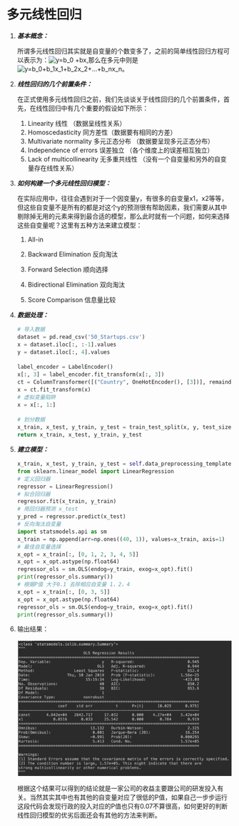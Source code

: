 # 多元线性回归



1. ***基本概念：***

    所谓多元线性回归其实就是自变量的个数变多了，之前的简单线性回归方程可以表示为：![y=b_0 +bx](https://math.jianshu.com/math?formula=y%3Db_0%20%2Bbx),那么在多元中则是![y=b_0+b_1x_1+b_2x_2+...+b_nx_n](https://math.jianshu.com/math?formula=y%3Db_0%2Bb_1x_1%2Bb_2x_2%2B...%2Bb_nx_n)。

2. ***线性回归的几个前置条件：***

    在正式使用多元线性回归之前，我们先谈谈关于线性回归的几个前置条件，首先，在线性回归中有几个重要的假设如下所示：

    1. Linearity 线性 （数据呈线性关系）
    2. Homoscedasticity 同方差性（数据要有相同的方差）
    3. Multivariate normality 多元正态分布 （数据要呈现多元正态分布）
    4. Independence of errors 误差独立 （各个维度上的误差相互独立）
    5. Lack of multicollinearity 无多重共线性 （没有一个自变量和另外的自变量存在线性关系）

3. ***如何构建一个多元线性回归模型：***

    在实际应用中，往往会遇到对于一个因变量y，有很多的自变量x1，x2等等，但这些自变量不是所有的都是对这个y的预测很有帮助因素，我们需要从其中剔除掉无用的元素来得到最合适的模型，那么此时就有一个问题，如何来选择这些自变量呢？这里有五种方法来建立模型：

    1. All-in 

    2. Backward Elimination 反向淘汰

    3. Forward Selection 顺向选择

    4. Bidirectional Elimination 双向淘汰

    5. Score Comparison 信息量比较

4. ***数据处理：***

    ```python
    # 导入数据
    dataset = pd.read_csv('50_Startups.csv')
    x = dataset.iloc[:, :-1].values
    y = dataset.iloc[:, 4].values
    
    label_encoder = LabelEncoder()
    x[:, 3] = label_encoder.fit_transform(x[:, 3])
    ct = ColumnTransformer([("Country", OneHotEncoder(), [3])], remainder='passthrough')
    x = ct.fit_transform(x)
    # 虚拟变量陷阱
    x = x[:, 1:]
    
    # 划分数据
    x_train, x_test, y_train, y_test = train_test_split(x, y, test_size=0.2, random_state=0)
    return x_train, x_test, y_train, y_test
    ```

5. ***建立模型：***

    ```python
    x_train, x_test, y_train, y_test = self.data_preprocessing_template()
    from sklearn.linear_model import LinearRegression
    # 定义回归器
    regressor = LinearRegression()
    # 拟合回归器
    regressor.fit(x_train, y_train)
    # 用回归器预测 x_test
    y_pred = regressor.predict(x_test)
    # 反向淘汰自变量
    import statsmodels.api as sm
    x_train = np.append(arr=np.ones((40, 1)), values=x_train, axis=1)
    # 最佳自变量选择
    x_opt = x_train[:, [0, 1, 2, 3, 4, 5]]
    x_opt = x_opt.astype(np.float64)
    regressor_ols = sm.OLS(endog=y_train, exog=x_opt).fit()
    print(regressor_ols.summary())
    # 根据P值 大于0.1 去除相应自变量 1，2，4
    x_opt = x_train[:, [0, 3, 5]]
    x_opt = x_opt.astype(np.float64)
    regressor_ols = sm.OLS(endog=y_train, exog=x_opt).fit()
    print(regressor_ols.summary())
    ```

6. 输出结果：

    ![1](.\images\1.jpg)

    根据这个结果可以得到的结论就是一家公司的收益主要跟公司的研发投入有关。当然其实其中也有其他的自变量对应了很低的P值，如果自己一步步运行这段代码会发现行政的投入对应的P值也只有0.07不算很高，如何更好的判断线性回归模型的优劣后面还会有其他的方法来判断。
    

